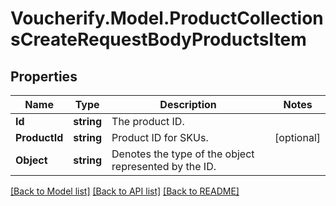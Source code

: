 # Voucherify.Model.ProductCollectionsCreateRequestBodyProductsItem

## Properties

Name | Type | Description | Notes
------------ | ------------- | ------------- | -------------
**Id** | **string** | The product ID. | 
**ProductId** | **string** | Product ID for SKUs. | [optional] 
**Object** | **string** | Denotes the type of the object represented by the ID. | 

[[Back to Model list]](../README.md#documentation-for-models) [[Back to API list]](../README.md#documentation-for-api-endpoints) [[Back to README]](../README.md)

